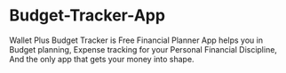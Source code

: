 # Budget-Tracker-App
Wallet Plus Budget Tracker is Free Financial Planner App helps you in Budget planning, Expense tracking for your Personal Financial Discipline, And the only app that gets your money into shape.

